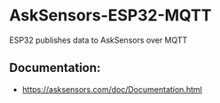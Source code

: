 # AskSensors-ESP32-MQTT
ESP32 publishes data to AskSensors over MQTT

Documentation:
-
- https://asksensors.com/doc/Documentation.html


